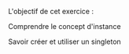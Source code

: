 L'objectif de cet exercice :

Comprendre le concept d'instance

Savoir créer et utiliser un singleton
